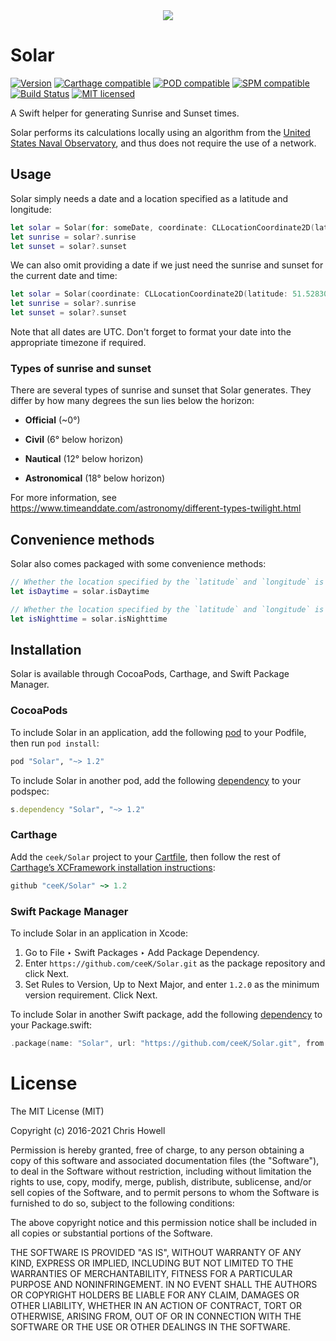 <div align="center">
<img src="./solar-logo.png" />
</div>

# Solar

[![Version](https://img.shields.io/cocoapods/v/Solar.svg?style=flat)](http://cocoapods.org/pods/Solar) [![Carthage compatible](https://img.shields.io/badge/Carthage-compatible-4BC51D.svg?style=flat)](https://github.com/Carthage/Carthage) [![POD compatible](https://img.shields.io/badge/Cocoapods-compatible-4BC51D.svg?style=flat)](https://cocoapods.org) [![SPM compatible](https://img.shields.io/badge/SPM-compatible-4BC51D.svg?style=flat)](https://swift.org/package-manager/) [![Build Status](https://travis-ci.org/ceeK/Solar.svg?branch=master)](https://travis-ci.org/ceeK/Solar)
[![MIT licensed](https://img.shields.io/badge/license-MIT-blue.svg)](https://raw.githubusercontent.com/hyperium/hyper/master/LICENSE)

A Swift helper for generating Sunrise and Sunset times. 

Solar performs its calculations locally using an algorithm from the [United States Naval Observatory](http://edwilliams.org/sunrise_sunset_algorithm.htm), and thus does not require the use of a network.

## Usage

Solar simply needs a date and a location specified as a latitude and longitude:

```swift
let solar = Solar(for: someDate, coordinate: CLLocationCoordinate2D(latitude: 51.528308, longitude: -0.1340267))
let sunrise = solar?.sunrise
let sunset = solar?.sunset
```

We can also omit providing a date if we just need the sunrise and sunset for the current date and time:

```swift
let solar = Solar(coordinate: CLLocationCoordinate2D(latitude: 51.528308, longitude: -0.1340267))
let sunrise = solar?.sunrise
let sunset = solar?.sunset
```

Note that all dates are UTC. Don't forget to format your date into the appropriate timezone if required.

### Types of sunrise and sunset

There are several types of sunrise and sunset that Solar generates. They differ by how many degrees the sun lies below the horizon:

- **Official** (~0°)

- **Civil** (6° below horizon)

- **Nautical** (12° below horizon)

- **Astronomical** (18° below horizon)

For more information, see https://www.timeanddate.com/astronomy/different-types-twilight.html

## Convenience methods

Solar also comes packaged with some convenience methods:

```swift
// Whether the location specified by the `latitude` and `longitude` is in daytime on `date`
let isDaytime = solar.isDaytime

// Whether the location specified by the `latitude` and `longitude` is in nighttime on `date`
let isNighttime = solar.isNighttime
```

## Installation

Solar is available through CocoaPods, Carthage, and Swift Package Manager. 

### CocoaPods

To include Solar in an application, add the following [pod](https://guides.cocoapods.org/syntax/podfile.html#pod) to your Podfile, then run `pod install`:

```ruby
pod "Solar", "~> 1.2"
```

To include Solar in another pod, add the following [dependency](https://guides.cocoapods.org/syntax/podspec.html#dependency) to your podspec:

```ruby
s.dependency "Solar", "~> 1.2"
```

### Carthage

Add the `ceek/Solar` project to your [Cartfile](https://github.com/Carthage/Carthage/blob/master/Documentation/Artifacts.md#cartfile), then follow the rest of [Carthage’s XCFramework installation instructions](https://github.com/Carthage/Carthage#building-platform-independent-xcframeworks-xcode-12-and-above):

```ruby
github "ceeK/Solar" ~> 1.2
```

### Swift Package Manager

To include Solar in an application in Xcode:

1. Go to File ‣ Swift Packages ‣ Add Package Dependency.
1. Enter `https://github.com/ceeK/Solar.git` as the package repository and click Next.
1. Set Rules to Version, Up to Next Major, and enter `1.2.0` as the minimum version requirement. Click Next.

To include Solar in another Swift package, add the following [dependency](https://developer.apple.com/documentation/swift_packages/package/dependency) to your Package.swift:

```swift
.package(name: "Solar", url: "https://github.com/ceeK/Solar.git", from: "1.2.0")
```

# License 

The MIT License (MIT)

Copyright (c) 2016-2021 Chris Howell

Permission is hereby granted, free of charge, to any person obtaining a copy
of this software and associated documentation files (the "Software"), to deal
in the Software without restriction, including without limitation the rights
to use, copy, modify, merge, publish, distribute, sublicense, and/or sell
copies of the Software, and to permit persons to whom the Software is
furnished to do so, subject to the following conditions:

The above copyright notice and this permission notice shall be included in all
copies or substantial portions of the Software.

THE SOFTWARE IS PROVIDED "AS IS", WITHOUT WARRANTY OF ANY KIND, EXPRESS OR
IMPLIED, INCLUDING BUT NOT LIMITED TO THE WARRANTIES OF MERCHANTABILITY,
FITNESS FOR A PARTICULAR PURPOSE AND NONINFRINGEMENT. IN NO EVENT SHALL THE
AUTHORS OR COPYRIGHT HOLDERS BE LIABLE FOR ANY CLAIM, DAMAGES OR OTHER
LIABILITY, WHETHER IN AN ACTION OF CONTRACT, TORT OR OTHERWISE, ARISING FROM,
OUT OF OR IN CONNECTION WITH THE SOFTWARE OR THE USE OR OTHER DEALINGS IN THE
SOFTWARE.
